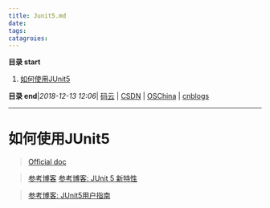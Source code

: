 ```yaml
---
title: Junit5.md
date: 
tags: 
catagroies: 
---
```


**目录 start**
 
1. [如何使用JUnit5](#如何使用junit5)

**目录 end**|_2018-12-13 12:06_| [码云](https://gitee.com/gin9) | [CSDN](http://blog.csdn.net/kcp606) | [OSChina](https://my.oschina.net/kcp1104) | [cnblogs](http://www.cnblogs.com/kuangcp)
****************************************
# 如何使用JUnit5
> [Official doc](http://junit.org/junit5/docs/current/user-guide/)

> [参考博客](http://blog.csdn.net/bitgnu/article/details/78715836)
> [参考博客: JUnit 5 新特性](https://www.ibm.com/developerworks/cn/java/j-junit5/index.html)

> [参考博客: JUnit5用户指南](http://junit5.doczh.cn/overview/)
